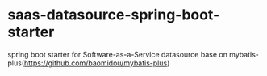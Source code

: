 # saas-datasource-spring-boot-starter
spring boot starter for Software-as-a-Service datasource base on mybatis-plus(https://github.com/baomidou/mybatis-plus)
